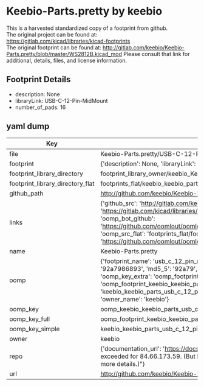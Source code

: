 # Keebio-Parts.pretty by keebio  
This is a harvested standardized copy of a footprint from github.  
The original project can be found at:  
https://gitlab.com/kicad/libraries/kicad-footprints  
The original footprint can be found at:
http://gitlab.com/keebio/Keebio-Parts.pretty/blob/master/WS2812B.kicad_mod
Please consult that link for additional, details, files, and license information.  
## Footprint Details
* description: None  
* libraryLink: USB-C-12-Pin-MidMount  
* number_of_pads: 16  
## yaml dump  
| Key | Value |  
| --- | --- |  
| file | Keebio-Parts.pretty/USB-C-12-Pin-MidMount.kicad_mod |  
| footprint | {'description': None, 'libraryLink': 'USB-C-12-Pin-MidMount', 'number_of_pads': 16} |  
| footprint_library_directory | footprint_library_owner/keebio_Keebio-Parts.pretty |  
| footprint_library_directory_flat | footprints_flat/keebio_keebio_parts_usb_c_12_pin_midmount/working |  
| github_path | http://github.com/keebio/Keebio-Parts.pretty/blob/master/USB-C-12-Pin-MidMount.kicad_mod |  
| links | {'github_src': 'http://gitlab.com/keebio/Keebio-Parts.pretty/blob/master/WS2812B.kicad_mod', 'github_src_repo': 'https://gitlab.com/kicad/libraries/kicad-footprints', 'oomp_bot': 'footprints/keebio_keebio_parts_usb_c_12_pin_midmount/working', 'oomp_bot_github': 'https://github.com/oomlout/oomlout_oomp_footprint_bot/tree/main/footprints/keebio_keebio_parts_usb_c_12_pin_midmount/working', 'oomp_src_flat': 'footprints_flat/footprints_flat/keebio_keebio_parts_usb_c_12_pin_midmount/working', 'oomp_src_flat_github': 'https://github.com/oomlout/oomlout_oomp_footprint_src/tree/main/footprints_flat/keebio_keebio_parts_usb_c_12_pin_midmount/working'} |  
| name | Keebio-Parts.pretty |  
| oomp | {'footprint_name': 'usb_c_12_pin_midmount', 'library_name': 'keebio_parts', 'md5': '92a7986893c734921d79624154963376', 'md5_10': '92a7986893', 'md5_5': '92a79', 'md5_6': '92a798', 'oomp_key': 'oomp_keebio_keebio_parts_usb_c_12_pin_midmount', 'oomp_key_extra': 'oomp_footprint_keebio_keebio_parts_usb_c_12_pin_midmount', 'oomp_key_full': 'oomp_footprint_keebio_keebio_parts_usb_c_12_pin_midmount_92a798', 'oomp_key_simple': 'keebio_keebio_parts_usb_c_12_pin_midmount', 'original_filename': 'Keebio-Parts.pretty/USB-C-12-Pin-MidMount.kicad_mod', 'owner_name': 'keebio'} |  
| oomp_key | oomp_keebio_keebio_parts_usb_c_12_pin_midmount |  
| oomp_key_full | oomp_footprint_keebio_keebio_parts_usb_c_12_pin_midmount |  
| oomp_key_simple | keebio_keebio_parts_usb_c_12_pin_midmount |  
| owner | keebio |  
| repo | {'documentation_url': 'https://docs.github.com/rest/overview/resources-in-the-rest-api#rate-limiting', 'message': "API rate limit exceeded for 84.66.173.59. (But here's the good news: Authenticated requests get a higher rate limit. Check out the documentation for more details.)"} |  
| url | http://github.com/keebio/Keebio-Parts.pretty |  

